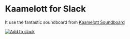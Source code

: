 # Kaamelott for Slack

It use the fantastic soundboard from [Kaamelott Soundboard](https://github.com/2ec0b4/kaamelott-soundboard)

[![Add to slack](https://platform.slack-edge.com/img/add_to_slack.png)](https://slack.com/oauth/v2/authorize?client_id=89232678994.1064034348338&scope=chat:write,commands,files:write)
